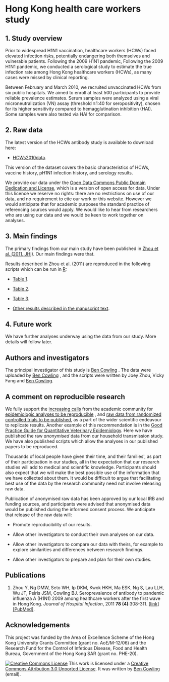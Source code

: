 # Hong Kong health care workers study

## 1. Study overview

Prior to widespread H1N1 vaccination, healthcare workers (HCWs) faced elevated infection risks, potentially endangering both themselves and vulnerable patients. Following the 2009 H1N1 pandemic, Following the 2009 H1N1 pandemic, we conducted a serological study to estimate the true infection rate among Hong Kong healthcare workers (HCWs), as many cases were missed by clinical reporting.

Between February and March 2010, we recruited unvaccinated HCWs from six public hospitals. We aimed to enroll at least 500 participants to provide reliable prevalence estimates. Serum samples were analyzed using a viral microneutralization (VN) assay (threshold ≥1:40 for seropositivity), chosen for its higher sensitivity compared to hemagglutination inhibition (HAI). Some samples were also tested via HAI for comparison.

## 2. Raw data

The latest version of the HCWs antibody study is available to download here:

-   [HCWs2010data](data/hcws2010.csv).

This version of the dataset covers the basic characteristics of HCWs, vaccine history, pH1N1 infection history, and serology results.

We provide our data under the [Open Data Commons Public Domain Dedication and License](%22http://www.opendatacommons.org/odc-public-domain-dedication-and-licence/%22), which is a version of open access for data. Under this licence we reserve no rights: there are no restrictions on use of our data, and no requirement to cite our work or this website. However we would anticipate that for academic purposes the standard practice of referencing sources would apply. We would like to hear from researchers who are using our data and we would be keen to work together on analyses.

## 3. Main findings

The primary findings from our main study have been published in [Zhou et al. (2011, JHI)](http://www.ncbi.nlm.nih.gov/pubmed/21501896). Our main findings were that.

Results described in Zhou et al. (2011) are reproduced in the following scripts which can be run in [R](http://www.r-project.org):

-   [Table 1](HCW_scripts/Table_1.r).

-   [Table 2](HCW_scripts/Table_2.r).

-   [Table 3](HCW_scripts/Table_3.r).

-   [Other results described in the manuscript text](HCW_scripts/Text_results.r).

## 4. Future work

We have further analyses underway using the data from our study. More details will follow later.

## Authors and investigators

The principal investigator of this study is [Ben Cowling](https://sph.hku.hk/en/Biography/Cowling-Benjamin-John) . The data were uploaded by [Ben Cowling](https://sph.hku.hk/en/Biography/Cowling-Benjamin-John) , and the scripts were written by Joey Zhou, Vicky Fang and [Ben Cowling](https://sph.hku.hk/en/Biography/Cowling-Benjamin-John).

## A comment on reproducible research

We fully support the [increasing calls](http://dx.doi.org/10.1097/EDE.0b013e318196784a) from the academic community for [epidemiologic analyses to be reproducible](http://dx.doi.org/10.1093/aje/kwj093) , and [raw data from randomized controlled trials to be published](http://dx.doi.org/10.1186/1745-6215-10-17), as a part of the wider scientific endeavour to replicate results. Another example of this recommendation is in the [Good Practice Guide for Quantitative Veterinary Epidemiology](http://www.qve-goodpracticeguide.org.uk/guide#TOC-2.4-Inputs). Here we have published the raw *anonymised* data from our household transmission study. We have also published scripts which allow the analyses in our published papers to be reproduced.

Thousands of local people have given their time, and their families', as part of their participation in our studies, all in the expectation that our research studies will add to medical and scientific knowledge. Participants should also expect that we will make the best possible use of the information that we have collected about them. It would be difficult to argue that facilitating best use of the data by the research community need not involve releasing raw data.

Publication of anonymised raw data has been approved by our local IRB and funding sources, and participants were advised that anonymised data would be published during the informed consent process. We anticipate that release of the raw data will:

-   Promote reproducibility of our results.

-   Allow other investigators to conduct their own analyses on our data.

-   Allow other investigators to compare our data with theirs, for example to explore similarities and differences between research findings.

-   Allow other investigators to prepare and plan for their own studies.

## Publications

1.  Zhou Y, Ng DMW, Seto WH, Ip DKM, Kwok HKH, Ma ESK, Ng S, Lau LLH, Wu JT, Peiris JSM, Cowling BJ. Seroprevalence of antibody to pandemic influenza A (H1N1) 2009 among healthcare workers after the first wave in Hong Kong. *Journal of Hospital Infection*, 2011 **78 (4)**:308-311. [[link]](http://www.journalofhospitalinfection.com/article/S0195-6701(11)00113-7/abstract) [[PubMed]](http://www.ncbi.nlm.nih.gov/pubmed/21501896).

## Acknowledgements

This project was funded by the Area of Excellence Scheme of the Hong Kong University Grants Committee (grant no. AoE/M-12/06) and the Research Fund for the Control of Infetious Disease, Food and Health Bureau, Government of the Hong Kong SAR (grant no. PHE-20).

[![Creative Commons License](https://i.creativecommons.org/l/by/3.0/80x15.png)](http://creativecommons.org/licenses/by/3.0/) This work is licensed under a [Creative Commons Attribution 3.0 Unported License](http://creativecommons.org/licenses/by/3.0/). It was written by [Ben Cowling](http://www.hku.hk/cmd/staff/bio/cowling.htm) (email).
